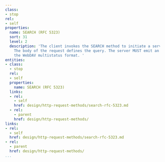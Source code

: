 ```yaml
---
class:
- stop
rel:
- self
properties:
  name: SEARCH (RFC 5323)
  sort: 31
  level: 2
  description: 'The client invokes the SEARCH method to initiate a server-side search.
    The body of the request defines the query. The server MUST emit an entity matching
    the WebDAV multistatus format. '
entities:
- class:
  - stop
  rel:
  - self
  properties:
    name: SEARCH (RFC 5323)
  links:
  - rel:
    - self
    href: design/http-request-methods/search-rfc-5323.md
  - rel:
    - parent
    href: design/http-request-methods/
links:
- rel:
  - self
  href: design/http-request-methods/search-rfc-5323.md
- rel:
  - parent
  href: design/http-request-methods/
...
```

